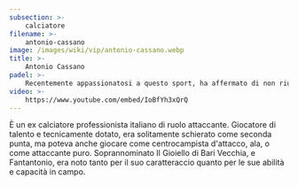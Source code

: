 ```yaml
---
subsection: >-
    calciatore
filename: >-
    antonio-cassano
image: /images/wiki/vip/antonio-cassano.webp
title: >-
    Antonio Cassano
padel: >-
    Recentemente appassionatosi a questo sport, ha affermato di non riuscire a farne a meno e di allenarsi continuamente. Partecipa anche a tornei e gioca spesso con altri ex-calciatori e compagni di squadra.
video: >-
    https://www.youtube.com/embed/IoBfYh3xQrQ
---
```

È un ex calciatore professionista italiano di ruolo attaccante. Giocatore di talento e tecnicamente dotato, era solitamente schierato come seconda punta, ma poteva anche giocare come centrocampista d'attacco, ala, o come attaccante puro. Soprannominato Il Gioiello di Bari Vecchia, e Fantantonio, era noto tanto per il suo caratteraccio quanto per le sue abilità e capacità in campo.